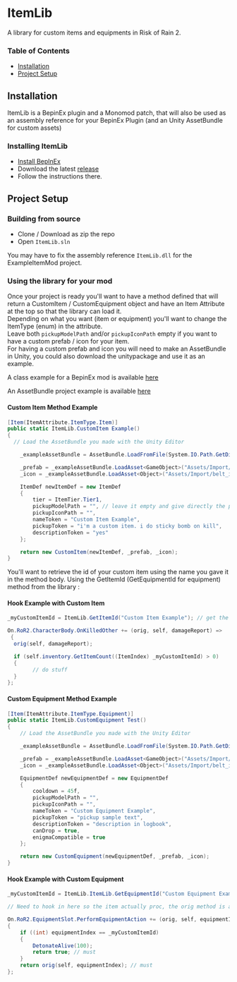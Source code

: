 # ItemLib
A library for custom items and equipments in Risk of Rain 2.

### Table of Contents

- [Installation](https://github.com/xiaoxiao921/ItemLib#usage)
- [Project Setup](https://github.com/xiaoxiao921/ItemLib#project-setup)

## Installation

ItemLib is a BepinEx plugin and a Monomod patch, that will also be used as an assembly reference for your BepinEx Plugin (and an Unity AssetBundle for custom assets)

### Installing ItemLib

- [Install BepInEx](https://thunderstore.io/package/bbepis/BepInExPack)
- Download the latest [release](https://thunderstore.io/package/xiaoxiao921/ItemLib/)
- Follow the instructions there.

## Project Setup

### Building from source

- Clone / Download as zip the repo
- Open `ItemLib.sln`

You may have to fix the assembly reference `ItemLib.dll` for the ExampleItemMod project.

### Using the library for your mod

Once your project is ready you'll want to have a method defined that will return a CustomItem / CustomEquipment object and have an Item Attribute at the top so that the library can load it. \
Depending on what you want (item or equipment) you'll want to change the ItemType (enum) in the attribute. \
Leave both `pickupModelPath` and/or `pickupIconPath` empty if you want to have a custom prefab / icon for your item. \
For having a custom prefab and icon you will need to make an AssetBundle in Unity, you could also download the unitypackage and use it as an example.

A class example for a BepinEx mod is available [here](https://github.com/xiaoxiao921/ItemLib/blob/master/ExampleItemMod/ExampleItemMod.cs)

An AssetBundle project example is available [here](https://github.com/xiaoxiao921/ItemLib/raw/master/AssetBundle%20Example%20Project.unitypackage)


#### Custom Item Method Example
```csharp
[Item(ItemAttribute.ItemType.Item)]
public static ItemLib.CustomItem Example()
{
  // Load the AssetBundle you made with the Unity Editor

	_exampleAssetBundle = AssetBundle.LoadFromFile(System.IO.Path.GetDirectoryName(Assembly.GetExecutingAssembly().Location) + "/exampleitemmod");

	_prefab = _exampleAssetBundle.LoadAsset<GameObject>("Assets/Import/belt/belt.prefab");
	_icon = _exampleAssetBundle.LoadAsset<Object>("Assets/Import/belt_icon/belt_icon.png");

	ItemDef newItemDef = new ItemDef
	{
		tier = ItemTier.Tier1,
		pickupModelPath = "", // leave it empty and give directly the prefab / icon on the return but you can also use an already made prefab by putting a path in there.
		pickupIconPath = "",
		nameToken = "Custom Item Example",
		pickupToken = "i'm a custom item. i do sticky bomb on kill",
		descriptionToken = "yes"
	};

	return new CustomItem(newItemDef, _prefab, _icon);
}
```

You'll want to retrieve the id of your custom item using the name you gave it in the method body. Using the GetItemId  (GetEquipmentId for equipment) method from the library :

#### Hook Example with Custom Item

```csharp
_myCustomItemId = ItemLib.GetItemId("Custom Item Example"); // get the item's id

On.RoR2.CharacterBody.OnKilledOther += (orig, self, damageReport) =>
 {
  orig(self, damageReport);

  if (self.inventory.GetItemCount((ItemIndex) _myCustomItemId) > 0)
  {
		// do stuff
  }
};
```

#### Custom Equipment Method Example
```csharp
[Item(ItemAttribute.ItemType.Equipment)]
public static ItemLib.CustomEquipment Test()
{
	// Load the AssetBundle you made with the Unity Editor

	_exampleAssetBundle = AssetBundle.LoadFromFile(System.IO.Path.GetDirectoryName(Assembly.GetExecutingAssembly().Location) + "/Rampage_data");

	_prefab = _exampleAssetBundle.LoadAsset<GameObject>("Assets/Import/belt/belt.prefab");
	_icon = _exampleAssetBundle.LoadAsset<Object>("Assets/Import/belt_icon/belt_icon.png");

	EquipmentDef newEquipmentDef = new EquipmentDef
	{
		cooldown = 45f,
		pickupModelPath = "",
		pickupIconPath = "",
		nameToken = "Custom Equipment Example",
		pickupToken = "pickup sample text",
		descriptionToken = "description in logbook",
		canDrop = true,
		enigmaCompatible = true
	};

	return new CustomEquipment(newEquipmentDef, _prefab, _icon);
}
```

#### Hook Example with Custom Equipment

```csharp
_myCustomItemId = ItemLib.ItemLib.GetEquipmentId("Custom Equipment Example");

// Need to hook in here so the item actually proc, the orig method is a switch case on the equipmentIndex

On.RoR2.EquipmentSlot.PerformEquipmentAction += (orig, self, equipmentIndex) =>
{
	if ((int) equipmentIndex == _myCustomItemId)
	{
		DetonateAlive(100);
		return true; // must
	}
	return orig(self, equipmentIndex); // must
};
```